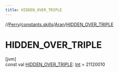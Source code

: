 ```yaml
---
title: HIDDEN_OVER_TRIPLE
---
```

//[Perry](../../../index.html)/[constants.skills](../index.html)/[Aran](index.html)/[HIDDEN_OVER_TRIPLE](-h-i-d-d-e-n_-o-v-e-r_-t-r-i-p-l-e.html)



# HIDDEN_OVER_TRIPLE



[jvm]\
const val [HIDDEN_OVER_TRIPLE](-h-i-d-d-e-n_-o-v-e-r_-t-r-i-p-l-e.html): [Int](https://kotlinlang.org/api/latest/jvm/stdlib/kotlin/-int/index.html) = 21120010




